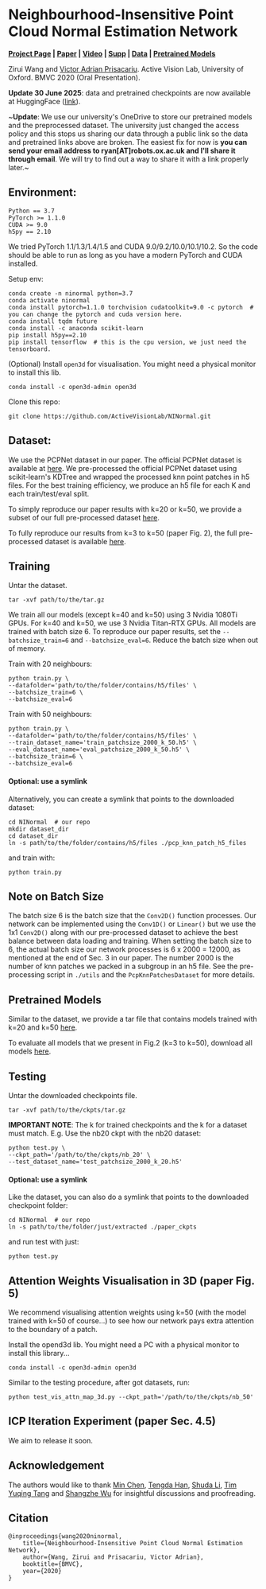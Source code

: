 # Neighbourhood-Insensitive Point Cloud Normal Estimation Network

**[Project Page](http://ninormal.active.vision/) | 
[Paper](https://arxiv.org/abs/2008.09965) | 
[Video](https://youtu.be/gxBeR2LBB0k) |
[Supp](http://www.robots.ox.ac.uk/~ryan/bmvc2020/0028_supp.pdf) | 
[Data](https://huggingface.co/datasets/active-vision-lab/NINormal) | 
[Pretrained Models](https://huggingface.co/datasets/active-vision-lab/NINormal)**

Zirui Wang and [Victor Adrian Prisacariu](http://www.robots.ox.ac.uk/~victor/). Active Vision Lab, University of Oxford.
BMVC 2020 (Oral Presentation).

**Update 30 June 2025**: data and pretrained checkpoints are now available at HuggingFace ([link](https://huggingface.co/datasets/active-vision-lab/NINormal)). 

~**Update**: We use our university's OneDrive to store our pretrained models and the preprocessed dataset. The university just changed the access policy and this stops us sharing our data through a public link so the data and pretrained links above are broken. The easiest fix for now is **you can send your email address to ryan[AT]robots.ox.ac.uk and I'll share it through email**. We will try to find out a way to share it with a link properly later.~

## Environment:
```
Python == 3.7
PyTorch >= 1.1.0
CUDA >= 9.0
h5py == 2.10
```

We tried PyTorch 1.1/1.3/1.4/1.5 and CUDA 9.0/9.2/10.0/10.1/10.2. So the code should be able to run as long as you have a modern PyTorch and CUDA installed.

Setup env:
```
conda create -n ninormal python=3.7
conda activate ninormal
conda install pytorch=1.1.0 torchvision cudatoolkit=9.0 -c pytorch  # you can change the pytorch and cuda version here.
conda install tqdm future
conda install -c anaconda scikit-learn
pip install h5py==2.10
pip install tensorflow  # this is the cpu version, we just need the tensorboard.
```

(Optional) Install `open3d` for visualisation. You might need a physical monitor to install this lib.
```
conda install -c open3d-admin open3d
```

Clone this repo:
```
git clone https://github.com/ActiveVisionLab/NINormal.git
```

## Dataset:
We use the PCPNet dataset in our paper. The official PCPNet dataset is available at [here](https://geometry.cs.ucl.ac.uk/projects/2018/pcpnet/). We pre-processed the official PCPNet dataset using scikit-learn's KDTree and wrapped the processed knn point patches in h5 files. For the best training efficiency, we produce an h5 file for each K and each train/test/eval split.

To simply reproduce our paper results with k=20 or k=50, we provide a subset of our full pre-processed dataset [here](https://unioxfordnexus-my.sharepoint.com/:u:/g/personal/lina3315_ox_ac_uk/Ech7GImZcnhLvawKcARkwCoBbMEa5_I6qLZRsQvkRYCztQ?e=T1sJP1).


To fully reproduce our results from k=3 to k=50 (paper Fig. 2), the full pre-processed dataset is available [here](https://unioxfordnexus-my.sharepoint.com/:u:/g/personal/lina3315_ox_ac_uk/EQzIvFRy1PNOnB_aFo6qLQYBT7cr7hygZsom2a87wfukuQ?e=kMj1lK).

## Training
Untar the dataset.
```
tar -xvf path/to/the/tar.gz
```

We train all our models (except k=40 and k=50) using 3 Nvidia 1080Ti GPUs. For k=40 and k=50, we use 3 Nvidia Titan-RTX GPUs. All models are trained with batch size 6. To reproduce our paper results, set the `--batchsize_train=6` and `--batchsize_eval=6`. Reduce the batch size when out of memory.

Train with 20 neighbours:
```
python train.py \
--datafolder='path/to/the/folder/contains/h5/files' \
--batchsize_train=6 \
--batchsize_eval=6
```

Train with 50 neighbours:
```
python train.py \
--datafolder='path/to/the/folder/contains/h5/files' \
--train_dataset_name='train_patchsize_2000_k_50.h5' \
--eval_dataset_name='eval_patchsize_2000_k_50.h5' \
--batchsize_train=6 \
--batchsize_eval=6
```

#### Optional: use a symlink
Alternatively, you can create a symlink that points to the downloaded dataset:
```
cd NINormal  # our repo
mkdir dataset_dir
cd dataset_dir
ln -s path/to/the/folder/contains/h5/files ./pcp_knn_patch_h5_files
```

and train with:
```
python train.py
```

## Note on Batch Size

The batch size 6 is the batch size that the `Conv2D()` function processes. Our network can be implemented using the `Conv1D()` or `Linear()` but we use the 1x1 `Conv2D()` along with our pre-processed dataset to achieve the best balance between data loading and training. When setting the batch size to 6, the actual batch size our network processes is 6 x 2000 = 12000, as mentioned at the end of Sec. 3 in our paper. The number 2000 is the number of knn patches we packed in a subgroup in an h5 file. See the pre-processing script in `./utils` and the `PcpKnnPatchesDataset` for more details.


## Pretrained Models
Similar to the dataset, we provide a tar file that contains models trained with k=20 and k=50 [here](https://unioxfordnexus-my.sharepoint.com/:u:/g/personal/lina3315_ox_ac_uk/ETepIC914XVPnAbUm1BESTABZb3pOOeOU2JYLlnAWjxeeg?e=1hsGOe).

To evaluate all models that we present in Fig.2 (k=3 to k=50), download all models [here](https://unioxfordnexus-my.sharepoint.com/:u:/g/personal/lina3315_ox_ac_uk/EZCD7wK19bVMvXK6NGxbPMoBlvaJ_GzOq1szOF4ay7PcDg?e=5Q7ngq).

## Testing
Untar the downloaded checkpoints file.
```
tar -xvf path/to/the/ckpts/tar.gz
```

**IMPORTANT NOTE**:
The k for trained checkpoints and the k for a dataset must match. E.g. Use the nb20 ckpt with the nb20 dataset:
```
python test.py \
--ckpt_path='/path/to/the/ckpts/nb_20' \
--test_dataset_name='test_patchsize_2000_k_20.h5'
```

#### Optional: use a symlink
Like the dataset, you can also do a symlink that points to the downloaded checkpoint folder:
```
cd NINormal  # our repo
ln -s path/to/the/folder/just/extracted ./paper_ckpts
```

and run test with just:
```
python test.py
```

## Attention Weights Visualisation in 3D (paper Fig. 5)
We recommend visualising attention weights using k=50 (with the model trained with k=50 of course...) to see how our network pays extra attention to the boundary of a patch.  

Install the opend3d lib. You might need a PC with a physical monitor to install this library...
```
conda install -c open3d-admin open3d
```

Similar to the testing procedure, after got datasets, run:
```
python test_vis_attn_map_3d.py --ckpt_path='/path/to/the/ckpts/nb_50'
```


## ICP Iteration Experiment (paper Sec. 4.5)
We aim to release it soon.

## Acknowledgement
The authors would like to thank 
[Min Chen](https://sites.google.com/site/drminchen/home), 
[Tengda Han](https://tengdahan.github.io/),
[Shuda Li](https://lishuda.wordpress.com/),
[Tim Yuqing Tang](https://scholar.google.co.uk/citations?user=kQB_dOoAAAAJ&hl=en) and 
[Shangzhe Wu](https://elliottwu.com/)
for insightful discussions and proofreading.

## Citation
```
@inproceedings{wang2020ninormal,
    title={Neighbourhood-Insensitive Point Cloud Normal Estimation Network},
    author={Wang, Zirui and Prisacariu, Victor Adrian},
    booktitle={BMVC},
    year={2020}
}
```

